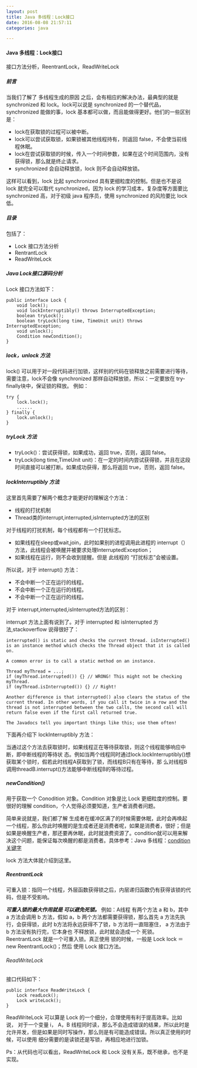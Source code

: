 ```yaml
---
layout: post
title: Java 多线程：Lock接口
date: 2016-08-08 21:57:11
categories: java

---
```


#### Java 多线程：Lock接口
接口方法分析，ReentrantLock，ReadWriteLock

##### 前言

当我们了解了 多线程生成的原因 之后，会有相应的解决办法，最典型的就是 synchronized 和 lock。lock可以说是 synchronized 的一个替代品，synchronized 能做的事，lock 基本都可以做，而且能做得更好。他们的一些区别是：

* lock在获取锁的过程可以被中断。
* lock可以尝试获取锁，如果锁被其他线程持有，则返回 false，不会使当前线程休眠。
* lock在尝试获取锁的时候，传入一个时间参数，如果在这个时间范围内，没有获得锁，那么就是终止请求。
* synchronized 会自动释放锁，lock 则不会自动释放锁。

这样可以看到，lock 比起 synchronized 具有更细粒度的控制。但是也不是说 lock 就完全可以取代 synchronized，因为 lock 的学习成本，复杂度等方面要比 synchronized 高，对于初级 java 程序员，使用 synchronized 的风险要比 lock 低。

##### 目录
包括了：

* Lock 接口方法分析
* RentrantLock
* ReadWriteLock

##### Java Lock接口源码分析
Lock 接口方法如下：

```
public interface Lock {
    void lock();
    void lockInterruptibly() throws InterruptedException;
    boolean tryLock();
    boolean tryLock(long time, TimeUnit unit) throws InterruptedException;
    void unlock();
    Condition newCondition();
}
```

##### lock，unlock 方法
lock() 可以用于对一段代码进行加锁，这样别的代码在锁释放之前需要进行等待，需要注意，lock不会像 synchronized 那样自动释放锁，所以：一定要放在 try-finally块中，保证锁的释放。 例如：

```
try {
    lock.lock();
    ......
} finally {
    lock.unlock();  
}
```
##### tryLock 方法

* tryLock()：尝试获得锁，如果成功，返回 true，否则，返回 false。
* tryLock(long time,TimeUnit unit)：在一定的时间内尝试获得锁，并且在这段时间直接可以被打断。如果成功获得，那么将返回 true，否则，返回 false。

##### lockInterruptibly 方法
这里首先需要了解两个概念才能更好的理解这个方法：

* 线程的打扰机制
* Thread类的interrupt,interrupted,isInterrupted方法的区别

对于线程的打扰机制，每个线程都有一个打扰标志。

* 如果线程在sleep或wait,join，此时如果别的进程调用此进程的 interrupt（）方法，此线程会被唤醒并被要求处理InterruptedException；
* 如果线程在运行，则不会收到提醒。但是 此线程的 “打扰标志”会被设置。

所以说，对于 interrupt() 方法：

* 不会中断一个正在运行的线程。
* 不会中断一个正在运行的线程。
* 不会中断一个正在运行的线程。

对于 interrupt,interrupted,isInterrupted方法的区别：

interrupt 方法上面有说到了。对于 interrupted 和 isInterrupted 方法,stackoverflow 说得很好了：

```
interrupted() is static and checks the current thread. isInterrupted() is an instance method which checks the Thread object that it is called on.

A common error is to call a static method on an instance.

Thread myThread = ...;
if (myThread.interrupted()) {} // WRONG! This might not be checking myThread.
if (myThread.isInterrupted()) {} // Right!

Another difference is that interrupted() also clears the status of the current thread. In other words, if you call it twice in a row and the thread is not interrupted between the two calls, the second call will return false even if the first call returned true.

The Javadocs tell you important things like this; use them often!
```
下面再介绍下 lockInterruptibly 方法：

当通过这个方法去获取锁时，如果线程正在等待获取锁，则这个线程能够响应中断，即中断线程的等待状 态。例如当两个线程同时通过lock.lockInterruptibly()想获取某个锁时，假若此时线程A获取到了锁，而线程B只有在等待，那 么对线程B调用threadB.interrupt()方法能够中断线程B的等待过程。

##### newCondition()
用于获取一个 Conodition 对象。Condition 对象是比 Lock 更细粒度的控制。要很好的理解 condition，个人觉得必须要知道，生产者消费者问题。

简单来说就是，我们都了解 生成者在缓冲区满了的时候需要休眠，此时会再唤起一个线程，那么你此时唤醒的是生成者还是消费者呢，如果是消费者，很好；但是如果是唤醒生产者，那还要再休眠，此时就浪费资源了。condition就可以用来解决这个问题，能保证每次唤醒的都是消费者。具体参考：Java 多线程：[condition关键字](https://github.com/pzxwhc/MineKnowContainer/issues/10)

lock 方法大体就介绍到这里。

##### ReentrantLock

可重入锁：指同一个线程，外层函数获得锁之后，内层递归函数仍有获得该锁的代码，但是不受影响。

***可重入锁的最大作用就是 可以避免死锁。***
例如：A线程 有两个方法 a 和 b，其中 a 方法会调用 b 方法，假如 a，b 两个方法都需要获得锁，那么首先 a 方法先执行，会获得锁，此时 b方法将永远获得不了锁，b 方法将一直阻塞住， a 方法由于 b 方法没有执行完，它本身也 不释放锁，此时就会造成一个 死锁。
ReentrantLock 就是一个可重入锁。真正使用 锁的时候，一般是 Lock lock ＝ new ReentrantLock()；然后 使用 Lock 接口方法。

###### ReadWriteLock
接口代码如下：

```
public interface ReadWriteLock {  
    Lock readLock();  
    Lock writeLock();  
} 
```

ReadWriteLock 可以算是 Lock 的一个细分，合理使用有利于提高效率。比如说， 对于一个变量 i， A，B 线程同时读，那么不会造成错误的结果，所以此时是允许并发，但是如果是同时写操作，那么则是有可能造成错误。所以真正使用的时候，可以使用 细分需要的是读锁还是写锁，再相应地进行加锁。

Ps：从代码也可以看出，ReadWriteLock 和 Lock 没有关系，既不继承，也不是实现。